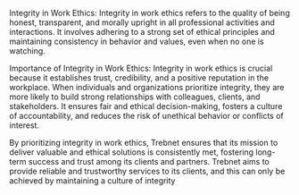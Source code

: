 Integrity in Work Ethics:
Integrity in work ethics refers to the quality of being honest, transparent, and morally upright in all professional activities and interactions. It involves adhering to a strong set of ethical principles and maintaining consistency in behavior and values, even when no one is watching.

Importance of Integrity in Work Ethics:
Integrity in work ethics is crucial because it establishes trust, credibility, and a positive reputation in the workplace. When individuals and organizations prioritize integrity, they are more likely to build strong relationships with colleagues, clients, and stakeholders. It ensures fair and ethical decision-making, fosters a culture of accountability, and reduces the risk of unethical behavior or conflicts of interest.

 By prioritizing integrity in work ethics, Trebnet ensures that its mission to deliver valuable and ethical solutions is consistently met, fostering long-term success and trust among its clients and partners.
  Trebnet aims to provide reliable and trustworthy services to its clients, and this can only be achieved by maintaining a culture of integrity